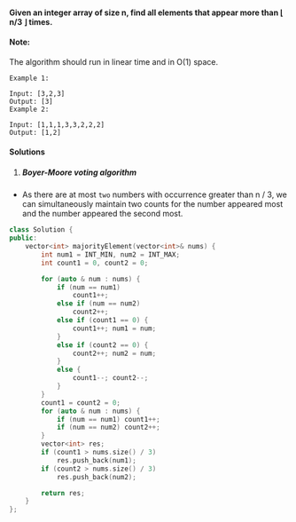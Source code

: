 #### Given an integer array of size n, find all elements that appear more than ⌊ n/3 ⌋ times.

#### Note: 
The algorithm should run in linear time and in O(1) space.

```
Example 1:

Input: [3,2,3]
Output: [3]
Example 2:

Input: [1,1,1,3,3,2,2,2]
Output: [1,2]
```

#### Solutions

1. ##### Boyer-Moore voting algorithm

- As there are at most `two` numbers with occurrence greater than n / 3, we can simultaneously maintain two counts for the number appeared most and the number appeared the second most.

```cpp
class Solution {
public:
    vector<int> majorityElement(vector<int>& nums) {
        int num1 = INT_MIN, num2 = INT_MAX;
        int count1 = 0, count2 = 0;

        for (auto & num : nums) {
            if (num == num1)
                count1++;
            else if (num == num2)
                count2++;
            else if (count1 == 0) {
                count1++; num1 = num;
            }
            else if (count2 == 0) {
                count2++; num2 = num;
            }
            else {
                count1--; count2--;
            }
        }
        count1 = count2 = 0;
        for (auto & num : nums) {
            if (num == num1) count1++;
            if (num == num2) count2++;
        }
        vector<int> res;
        if (count1 > nums.size() / 3)
            res.push_back(num1);
        if (count2 > nums.size() / 3)
            res.push_back(num2);

        return res;
    }
};
```
